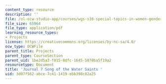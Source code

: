 ```yaml
---
content_type: resource
description: ''
file: /ol-ocw-studio-app/courses/wgs-s10-special-topics-in-women-gender-studies-seminar-latina-womens-voices-spring-2010/3d07f562abce7c411419ebb398c82a25_MITWGS_S10S10_jrnl_song.pdf
file_size: 65964
file_type: application/pdf
learning_resource_types:
- Projects
license: https://creativecommons.org/licenses/by-nc-sa/4.0/
ocw_type: OCWFile
parent_title: Projects
parent_type: CourseSection
parent_uid: 1be2d5a3-f015-8dfc-1645-5878ba5f19a2
resourcetype: Document
title: 'Journal 7 Song of the Water Saints '
uid: 3d07f562-abce-7c41-1419-ebb398c82a25
---
```

